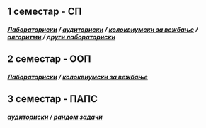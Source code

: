 ## 1 семестар - СП
##### [Лабораториски](https://github.com/krembanan4e/Materijali-za-na-fakultet/tree/main/SP/labs) / [аудиториски](https://github.com/krembanan4e/Materijali-za-na-fakultet/tree/main/SP/auditoriski) / [колоквиумски за вежбање](https://github.com/krembanan4e/Materijali-za-na-fakultet/tree/main/SP/za%20vezhbanje) / [алгоритми](https://github.com/krembanan4e/Materijali-za-na-fakultet/tree/main/SP/random) / [други лабораториски](https://github.com/krembanan4e/Materijali-za-na-fakultet/tree/main/SP/dopolnitelni%20labs)
## 2 семестар - ООП
##### [Лабораториски](https://github.com/krembanan4e/Materijali-za-na-fakultet/tree/main/OOP/labs) / [колоквиумски за вежбање](https://github.com/krembanan4e/Materijali-za-na-fakultet/tree/main/OOP/kolokviumski)
## 3 семестар - ПАПС
##### [аудиториски](https://github.com/krembanan4e/Materijali-za-na-fakultet/tree/main/PAPS/auditoriski) / [рандом задачи](https://github.com/krembanan4e/Materijali-za-na-fakultet/tree/main/PAPS/random)
